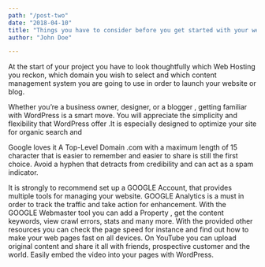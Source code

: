 ```yaml
---
path: "/post-two"
date: "2018-04-10"
title: "Things you have to consider before you get started with your website"
author: "John Doe"

---
```


At the start of your project you have to look thoughtfully which Web Hosting you reckon, which domain you wish to select and which content management system you are going to use in order to launch your website or blog.

Whether you’re a business owner, designer, or a blogger , getting familiar with WordPress is a smart move. You will appreciate the simplicity and flexibility that WordPress offer .It is especially designed to optimize your site for organic search and

Google loves it
A Top-Level Domain .com with a maximum length of 15 character that is easier to remember and easier to share is still the first choice. Avoid a hyphen that detracts from credibility and can act as a spam indicator.

It is strongly to recommend set up a GOOGLE Account, that provides multiple tools for managing your website. GOOGLE Analytics is a must in order to track the traffic and take action for enhancement. With the GOOGLE Webmaster tool you can add a Property , get the content keywords, view crawl errors, stats and many more. With the provided other resources you can check the page speed for instance and find out how to make your web pages fast on all devices. On YouTube you can upload original content and share it all with friends, prospective customer and the world. Easily embed the video into your pages with WordPress.


